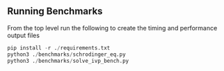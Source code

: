 ## Running Benchmarks

From the top level run the following to create the timing and performance output files
```python
pip install -r ./requirements.txt
python3 ./benchmarks/schrodinger_eq.py
python3 ./benchmarks/solve_ivp_bench.py
```
